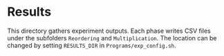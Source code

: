 # Results

This directory gathers experiment outputs. Each phase writes CSV files under the subfolders `Reordering` and `Multiplication`. The location can be changed by setting `RESULTS_DIR` in `Programs/exp_config.sh`.
